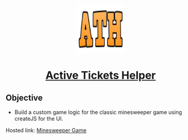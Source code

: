 <p align="center">
  <img  alt="Minesweeper Game" height="128px" width="128px" src="https://raw.githubusercontent.com/nandangrover/Jira-Active-Tickets-Helper/master/src/chrome/images/logo.png">
</p>

<h1 align="center"><a href="https://nandangrover.github.io/minesweeper/">Active Tickets Helper</a></h1>

## Objective
- Build a custom game logic for the classic minesweeper game using createJS for the UI.

Hosted link: [Minesweeper Game](https://nandangrover.github.io/minesweeper/)
